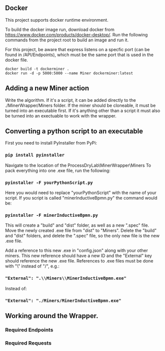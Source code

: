 ## Docker
This project supports docker runtime environment.

To build the docker image run, download docker from https://www.docker.com/products/docker-desktop/. 
Run the following commands from the project root to build an image and run it. 

For this project, be aware that express listens on a specfic port (can be found in /API/Endpoints), which must be the same port that is used in the docker file. 

```
docker build -t dockerminer .
docker run -d -p 5000:5000 --name Miner dockerminer:latest
```

## Adding a new Miner action
Write the algorithm.
If it's a script, it can be added directly to the ./MinerWrapper/Miners folder.
If the miner should be cloneable, it must be turned into an executable first.
If it's anything other than a script it must also be turned into an exectuable to work with the wrapper.

## Converting a python script to an executable
First you need to install PyInstaller from PyPi:
### `pip install pyinstaller`

Navigate to the location of the ProcessDryLab\MinerWrapper\Miners
To pack everything into one .exe file, run the following:
### `pyinstaller -F yourPythonScript.py`

Here you would need to replace "yourPythonScript" with the name of your script.
If you script is called "minerInductiveBpmn.py" the command would be:
### `pyinstaller -F minerInductiveBpmn.py`

This will create a "build" and "dist" folder, as well as a new ".spec" file.
Move the newly created .exe file from "dist" to "Miners".
Delete the "build" and "dist" folders, and delete the ".spec" file, so the only new file is the new .exe file.

Add a reference to this new .exe in "config.json" along with your other miners.
This new reference should have a new ID and the "External" key should reference the new .exe file.
References to .exe files must be done with "\\" instead of "/", e.g.:
### `"External": ".\\Miners\\MinerInductiveBpmn.exe"`

Instead of:
 
### `"External": "./Miners/MinerInductiveBpmn.exe"`

## Working around the Wrapper.
### Required Endpoints

### Required Requests
